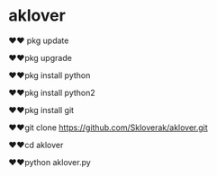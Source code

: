 # aklover

❤️❤️ pkg update

❤️❤️pkg upgrade

❤️❤️pkg install python

❤️❤️pkg install python2

❤️❤️pkg install git

❤️❤️git clone https://github.com/Skloverak/aklover.git

❤️❤️cd aklover

❤️❤️python aklover.py
